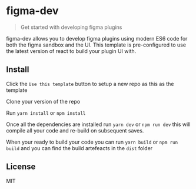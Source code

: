# figma-dev

> Get started with developing figma plugins

figma-dev allows you to develop figma plugins using modern ES6 code for both the figma sandbox and the UI. This template is pre-configured to use the latest version of react to build your plugin UI with.

## Install

Click the `Use this template` button to setup a new repo as this as the template

Clone your version of the repo

Run `yarn install` or `npm install`

Once all the dependencies are installed run `yarn dev` or `npm run dev` this will compile all your code and re-build on subsequent saves.

When your ready to build your code you can run `yarn build` or `npm run build` and you can find the build artefeacts in the `dist` folder

## License

MIT
